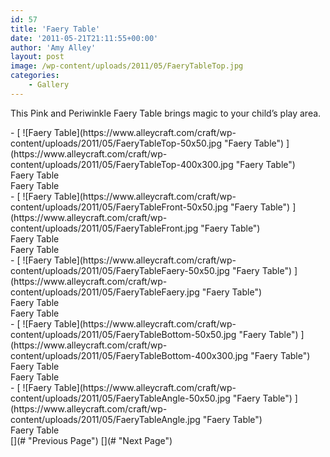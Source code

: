 ```yaml
---
id: 57
title: 'Faery Table'
date: '2011-05-21T21:11:55+00:00'
author: 'Amy Alley'
layout: post
image: /wp-content/uploads/2011/05/FaeryTableTop.jpg
categories:
    - Gallery
---
```


This Pink and Periwinkle Faery Table brings magic to your child’s play area.

<div class="gallery_clear"></div><div class="photospace" id="gallery_57_2"> <div class="thumbs_wrap2"><div class="thumbs_wrap"><div class="thumnail_col " id="thumbs_57_2">- [ ![Faery Table](https://www.alleycraft.com/craft/wp-content/uploads/2011/05/FaeryTableTop-50x50.jpg "Faery Table") ](https://www.alleycraft.com/craft/wp-content/uploads/2011/05/FaeryTableTop-400x300.jpg "Faery Table")<div class="caption"><div class="image-caption">Faery Table</div><div class="image-desc">Faery Table</div> </div>
- [ ![Faery Table](https://www.alleycraft.com/craft/wp-content/uploads/2011/05/FaeryTableFront-50x50.jpg "Faery Table") ](https://www.alleycraft.com/craft/wp-content/uploads/2011/05/FaeryTableFront.jpg "Faery Table")<div class="caption"><div class="image-caption">Faery Table</div><div class="image-desc">Faery Table</div> </div>
- [ ![Faery Table](https://www.alleycraft.com/craft/wp-content/uploads/2011/05/FaeryTableFaery-50x50.jpg "Faery Table") ](https://www.alleycraft.com/craft/wp-content/uploads/2011/05/FaeryTableFaery.jpg "Faery Table")<div class="caption"><div class="image-caption">Faery Table</div><div class="image-desc">Faery Table</div> </div>
- [ ![Faery Table](https://www.alleycraft.com/craft/wp-content/uploads/2011/05/FaeryTableBottom-50x50.jpg "Faery Table") ](https://www.alleycraft.com/craft/wp-content/uploads/2011/05/FaeryTableBottom-400x300.jpg "Faery Table")<div class="caption"><div class="image-caption">Faery Table</div><div class="image-desc">Faery Table</div> </div>
- [ ![Faery Table](https://www.alleycraft.com/craft/wp-content/uploads/2011/05/FaeryTableAngle-50x50.jpg "Faery Table") ](https://www.alleycraft.com/craft/wp-content/uploads/2011/05/FaeryTableAngle.jpg "Faery Table")<div class="caption"><div class="image-caption">Faery Table</div> </div>

<div class="photospace_clear"></div> [](# "Previous Page") [](# "Next Page") </div> </div> </div> <div class="gal_content"><div class="controls" id="controls_57_2"></div><div class="slideshow-container"><div class="loader" id="loading_57_2"></div><div class="slideshow" id="slideshow_57_2"></div><div class="caption-container" id="caption_57_2"></div> </div> </div> </div><div class="gallery_clear"></div> <script type="text/javascript">

			jQuery(document).ready(function($) {

				// We only want these styles applied when javascript is enabled
				$('.gal_content').css('display', 'block');
				$('.thumnail_col').css('width', '181px');

				// Initialize Advanced Galleriffic Gallery
				var gallery = $('#thumbs_57_2').galleriffic({
					delay:                     3500,
					numThumbs:                 9,
					preloadAhead:              9,
					enableTopPager:            0,
					enableBottomPager:         false,
					imageContainerSel:         '#slideshow_57_2',
					controlsContainerSel:      '#controls_57_2',
					captionContainerSel:       '#caption_57_2',
					loadingContainerSel:       '#loading_57_2',
					renderSSControls:          true,
					renderNavControls:         true,
					playLinkText:              '',
					pauseLinkText:             '',
					prevLinkText:              '',
					nextLinkText:              '',
					nextPageLinkText:          '&rsaquo;',
					prevPageLinkText:          '&lsaquo;',
					enableHistory:              0,
					autoStart:                 	1,
					enableKeyboardNavigation:	true,
					syncTransitions:           	1,
					defaultTransitionDuration: 	300,

					onTransitionOut:           function(slide, caption, isSync, callback) {
						slide.fadeTo(this.getDefaultTransitionDuration(isSync), 0.0, callback);
						caption.fadeTo(this.getDefaultTransitionDuration(isSync), 0.0);
					},
					onTransitionIn:            function(slide, caption, isSync) {
						var duration = this.getDefaultTransitionDuration(isSync);
						slide.fadeTo(duration, 1.0);

						// Position the caption at the bottom of the image and set its opacity
						var slideImage = slide.find('img');
						caption.width(slideImage.width())
							.css({
								//'bottom' : Math.floor((slide.height() - slideImage.outerHeight()) / 2 - 40),
								'top' : slideImage.outerHeight(),
								'left' : Math.floor((slide.width() - slideImage.width()) / 2) + slideImage.outerWidth() - slideImage.width()
							})
							.fadeTo(duration, 1.0);

					},
					onPageTransitionOut:       function(callback) {
						this.hide();
						setTimeout(callback, 100); // wait a bit
					},
					onPageTransitionIn:        function() {
						var prevPageLink = this.find('a.prev').css('display', 'none');
						var nextPageLink = this.find('a.next').css('display', 'none');

						// Show appropriate next / prev page links
						if (this.displayedPage > 0)
							prevPageLink.css('display', 'block');

						var lastPage = this.getNumPages() - 1;
						if (this.displayedPage < lastPage)
							nextPageLink.css('display', 'block');

						this.fadeTo('fast', 1.0);
					}

				});



				/**************** Event handlers for custom next / prev page links **********************/

				gallery.find('a.prev').click(function(e) {
					gallery.previousPage();
					e.preventDefault();
				});

				gallery.find('a.next').click(function(e) {
					gallery.nextPage();
					e.preventDefault();
				});

			});
		</script>
